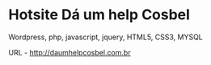 # Hotsite Dá um help Cosbel

Wordpress, php, javascript, jquery, HTML5, CSS3, MYSQL

URL - http://daumhelpcosbel.com.br

